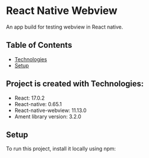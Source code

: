 # React Native Webview

An app build for testing webview in React native.

## Table of Contents

- [Technologies](#tecknologies)
- [Setup](#Setup)

## Project is created with Technologies:

- React: 17.0.2
- React-native: 0.65.1
- React-native-webview: 11.13.0
- Ament library version: 3.2.0

## Setup

To run this project, install it locally using npm:
